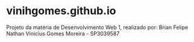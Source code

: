 # vinihgomes.github.io

Projeto da matéria de Desenvolvimento Web 1, realizado por:
Brian
Felipe
Nathan
Vinicius Gomes Moreira - SP3039587
